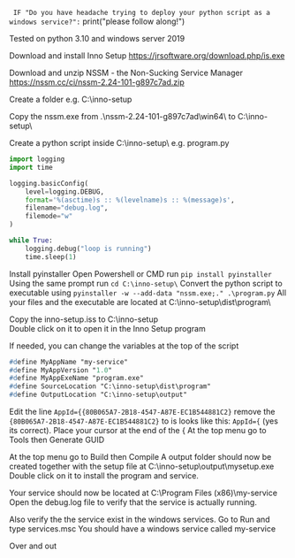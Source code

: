 ``` IF "Do you have headache trying to deploy your python script as a windows service?":```
    print("please follow along!")
    
Tested on python 3.10 and windows server 2019

Download and install Inno Setup
https://jrsoftware.org/download.php/is.exe

Download and unzip NSSM - the Non-Sucking Service Manager
https://nssm.cc/ci/nssm-2.24-101-g897c7ad.zip

Create a folder e.g. C:\inno-setup

Copy the nssm.exe from .\nssm-2.24-101-g897c7ad\win64\ to C:\inno-setup\

Create a python script inside C:\inno-setup\ e.g. program.py

```python
import logging
import time

logging.basicConfig(
    level=logging.DEBUG,
    format='%(asctime)s :: %(levelname)s :: %(message)s',
    filename="debug.log",
    filemode="w"
)

while True:
    logging.debug("loop is running")
    time.sleep(1)
```

Install pyinstaller 
Open Powershell or CMD run ```pip install pyinstaller```
Using the same prompt run ```cd C:\inno-setup\```
Convert the python script to executable using ```pyinstaller -w --add-data "nssm.exe;." .\program.py```
All your files and the executable are located at C:\inno-setup\dist\program\

Copy the inno-setup.iss to C:\inno-setup\
Double click on it to open it in the Inno Setup program

If needed, you can change the variables at the top of the script
```pascal
#define MyAppName "my-service"
#define MyAppVersion "1.0"
#define MyAppExeName "program.exe"
#define SourceLocation "C:\inno-setup\dist\program"
#define OutputLocation "C:\inno-setup\output"
```

Edit the line ```AppId={{80B065A7-2B18-4547-A87E-EC1B544881C2}``` remove the ```{80B065A7-2B18-4547-A87E-EC1B544881C2}``` to is looks like this: ```AppId={``` (yes its correct). Place your cursor at the end of the {
At the top menu go to Tools then Generate GUID

At the top menu go to Build then Compile
A output folder should now be created together with the setup file at C:\inno-setup\output\mysetup.exe
Double click on it to install the program and service.

Your service should now be located at C:\Program Files (x86)\my-service\
Open the debug.log file to verify that the service is actually running.

Also verify the the service exist in the windows services. Go to Run and type services.msc
You should have a windows service called my-service

Over and out

